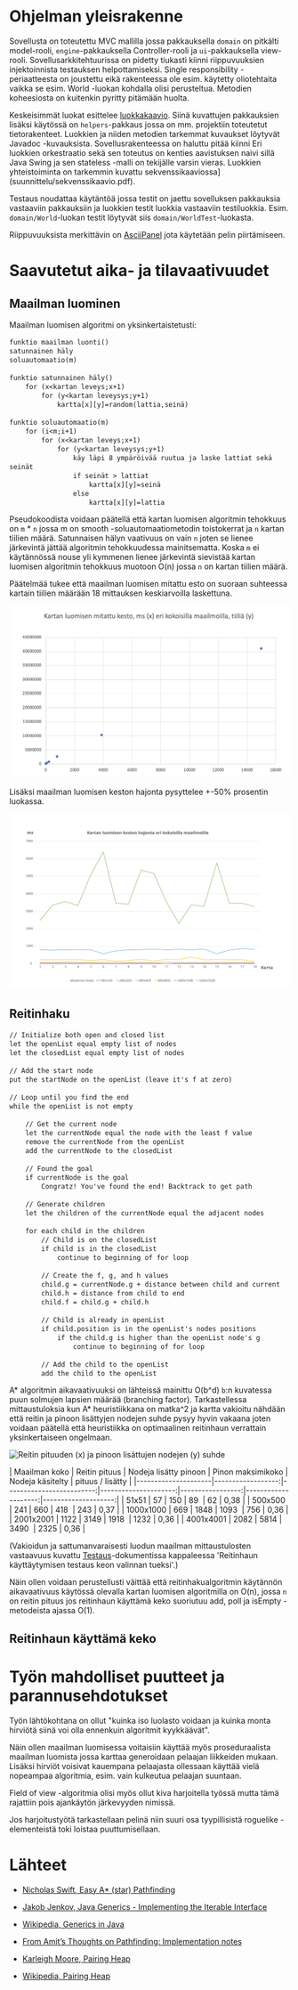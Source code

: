 # Ohjelman yleisrakenne

Sovellusta on toteutettu MVC mallilla jossa pakkauksella `domain` on pitkälti model-rooli, `engine`-pakkauksella Controller-rooli ja `ui`-pakkauksella view-rooli. Sovellusarkkitehtuurissa on pidetty tiukasti kiinni riippuvuuksien injektoinnista testauksen helpottamiseksi. Single responsibility -periaatteesta on joustettu eikä rakenteessa ole esim. käytetty oliotehtaita vaikka se esim. World -luokan kohdalla olisi perusteltua. Metodien koheesiosta on kuitenkin pyritty pitämään huolta.

Keskeisimmät luokat esittelee [luokkakaavio](suunnittelu/luokkakaavio.pdf). Siinä kuvattujen pakkauksien lisäksi käytössä on `helpers`-pakkaus jossa on mm. projektiin toteutetut tietorakenteet. Luokkien ja niiden metodien tarkemmat kuvaukset löytyvät Javadoc -kuvauksista. Sovellusrakenteessa on haluttu pitää kiinni Eri luokkien orkestraatio sekä sen toteutus on kenties aavistuksen naivi sillä Java Swing ja sen stateless -malli on tekijälle varsin vieras. Luokkien yhteistoiminta on tarkemmin kuvattu sekvenssikaaviossa](suunnittelu/sekvenssikaavio.pdf).

Testaus noudattaa käytäntöä jossa testit on jaettu sovelluksen pakkauksia vastaaviin pakkauksiin ja luokkien testit luokkia vastaaviin testiluokkia. Esim. `domain/World`-luokan testit löytyvät siis `domain/WorldTest`-luokasta.

Riippuvuuksista merkittävin on [AsciiPanel](https://github.com/trystan/AsciiPanel) jota käytetään pelin piirtämiseen.


# Saavutetut aika- ja tilavaativuudet 

## Maailman luominen

Maailman luomisen algoritmi on yksinkertaistetusti:

````
funktio maailman luonti()
satunnainen häly
soluautomaatio(m)

funktio satunnainen häly()
    for (x<kartan leveys;x+1)
        for (y<kartan leveysys;y+1)
            kartta[x][y]=random(lattia,seinä)

funktio soluautomaatio(m)
    for (i<m;i+1)
        for (x<kartan leveys;x+1)
            for (y<kartan leveysys;y+1)
                käy läpi 8 ympäröivää ruutua ja laske lattiat sekä seinät
                if seinät > lattiat   
                    kartta[x][y]=seinä
                else
                    kartta[x][y]=lattia    
````

Pseudokoodista voidaan päätellä että kartan luomisen algoritmin tehokkuus on `m` * `n` jossa m on smooth -soluautomaatiometodin toistokerrat ja `n` kartan tiilien määrä. Satunnaisen hälyn vaativuus on vain `n` joten se lienee järkevintä jättää algoritmin tehokkuudessa mainitsematta. Koska `m` ei käytännössä nouse yli kymmenen lienee järkevintä sievistää kartan luomisen algoritmin tehokkuus muotoon O(n) jossa `n` on kartan tiilien määrä.

Päätelmää tukee että maailman luomisen mitattu esto on suoraan suhteessa kartain tiilien määrään 18 mittauksen keskiarvoilla laskettuna. 

![Kartan luomisen kesto eri kokoisilla maailmoilla](mittaukset/graafi4.png)

Lisäksi maailman luomisen keston hajonta pysyttelee +-50% prosentin luokassa.

![Kartan luomisen keston hajonta eri kokoisilla maailmoilla](mittaukset/graafi2.png)


## Reitinhaku

````
// Initialize both open and closed list
let the openList equal empty list of nodes
let the closedList equal empty list of nodes

// Add the start node
put the startNode on the openList (leave it's f at zero)

// Loop until you find the end
while the openList is not empty

    // Get the current node
    let the currentNode equal the node with the least f value
    remove the currentNode from the openList
    add the currentNode to the closedList
    
    // Found the goal
    if currentNode is the goal
        Congratz! You've found the end! Backtrack to get path

    // Generate children
    let the children of the currentNode equal the adjacent nodes
    
    for each child in the children
        // Child is on the closedList
        if child is in the closedList
            continue to beginning of for loop

        // Create the f, g, and h values
        child.g = currentNode.g + distance between child and current
        child.h = distance from child to end
        child.f = child.g + child.h

        // Child is already in openList
        if child.position is in the openList's nodes positions
            if the child.g is higher than the openList node's g
                continue to beginning of for loop

        // Add the child to the openList
        add the child to the openList
````

A* algoritmin aikavaativuuksi on lähteissä mainittu O(b^d) `b`:n kuvatessa puun solmujen lapsien määrää (branching factor). Tarkastellessa mittaustuloksia kun A* heuristiikkana on matka^2 ja kartta vakioitu nähdään että reitin ja pinoon lisättyjen nodejen suhde pysyy hyvin vakaana joten voidaan päätellä että heuristiikka on optimaalinen reitinhaun verrattain yksinkertaiseen ongelmaan.

![Reitin pituuden (x) ja pinoon lisättujen nodejen (y) suhde
](mittaukset/graafi5.png)


| Maailman koko       | Reitin pituus     | Nodeja lisätty pinoon    | Pinon maksimikoko    | Nodeja käsitelty | pituus / lisätty    |
|---------------------|------------------:|-------------------------:|---------------------:|-----------------:|--------------------:|--------------------:|
| 51x51               | 57                | 150                      | 89                   | 62                             | 0,38	               |
| 500x500             | 241               | 660                      | 418                  | 243                            | 0,37	               |
| 1000x1000           | 669               | 1848                     | 1093                 | 756                           | 0,36	               |
| 2001x2001           | 1122              | 3149                     | 1918                 | 1232                           | 0,36	               |
| 4001x4001           | 2082              | 5814                     | 3490                 | 2325                           | 0,36	               |


(Vakioidun ja sattumanvaraisesti luodun maailman mittaustulosten vastaavuus kuvattu [Testaus](testaus.md)-dokumentissa kappaleessa 'Reitinhaun käyttäytymisen testaus keon valinnan tueksi'.)

Näin ollen voidaan perustellusti väittää että reitinhakualgoritmin käytännön aikavaativuus käytössä olevalla kartan luomisen algoritmilla on O(n), jossa `n` on reitin pituus jos reitinhaun käyttämä keko suoriutuu add, poll ja isEmpty -metodeista ajassa O(1).


## Reitinhaun käyttämä keko










# Työn mahdolliset puutteet ja parannusehdotukset

Työn lähtökohtana on ollut "kuinka iso luolasto voidaan ja kuinka monta hirviötä siinä voi olla ennenkuin algoritmit kyykkäävät". 

Näin ollen maailman luomisessa voitaisiin käyttää myös proseduraalista maailman luomista jossa karttaa generoidaan pelaajan liikkeiden mukaan. Lisäksi hirviöt voisivat kauempana pelaajasta ollessaan käyttää vielä nopeampaa algoritmia, esim. vain kulkeutua pelaajan suuntaan. 

Field of view -algoritmia olisi myös ollut kiva harjoitella työssä mutta tämä rajattiin pois ajankäytön järkevyyden nimissä.

Jos harjoitustyötä tarkastellaan pelinä niin suuri osa tyypillisistä roguelike -elementeistä toki loistaa puuttumisellaan. 


# Lähteet
* [Nicholas Swift, Easy A* (star) Pathfinding](https://medium.com/@nicholas.w.swift/easy-a-star-pathfinding-7e6689c7f7b2)

* [Jakob Jenkov, Java Generics - Implementing the Iterable Interface](http://tutorials.jenkov.com/java-generics/implementing-iterable.html)

* [Wikipedia, Generics in Java](https://en.wikipedia.org/wiki/Generics_in_Java)

* [From Amit’s Thoughts on Pathfinding: Implementation notes](http://theory.stanford.edu/~amitp/GameProgramming/ImplementationNotes.html)

* [Karleigh Moore, Pairing Heap](https://brilliant.org/wiki/pairing-heap)

* [Wikipedia, Pairing Heap](https://en.wikipedia.org/wiki/Pairing_heap)

